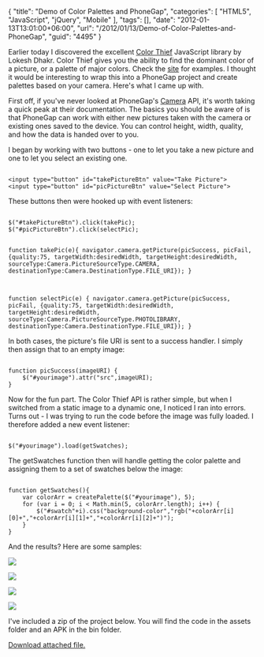 {
	"title": "Demo of Color Palettes and PhoneGap",
	"categories": [
		"HTML5",
		"JavaScript",
		"jQuery",
		"Mobile"
	],
	"tags": [],
	"date": "2012-01-13T13:01:00+06:00",
	"url": "/2012/01/13/Demo-of-Color-Palettes-and-PhoneGap",
	"guid": "4495"
}

Earlier today I discovered the excellent <a href="http://lokeshdhakar.com/projects/color-thief/">Color Thief</a> JavaScript library by Lokesh Dhakr. Color Thief gives you the ability to find the dominant color of a picture, or a palette of major colors. Check the <a href="http://lokeshdhakar.com/projects/color-thief/">site</a> for examples. I thought it would be interesting to wrap this into a PhoneGap project and create palettes based on your camera. Here's what I came up with.
<!--more-->
<p>

First off, if you've never looked at PhoneGap's <a href="http://docs.phonegap.com/en/1.3.0/phonegap_camera_camera.md.html#Camera">Camera</a> API, it's worth taking a quick peak at their documentation. The basics you should be aware of is that PhoneGap can work with either new pictures taken with the camera or existing ones saved to the device. You can control height, width, quality, and how the data is handed over to you. 

<p>

I began by working with two buttons - one to let you take a new picture and one to let you select an existing one.

<p>

<code>
&lt;input type="button" id="takePictureBtn" value="Take Picture"&gt;
&lt;input type="button" id="picPictureBtn" value="Select Picture"&gt;
</code>

<p>

These buttons then were hooked up with event listeners:

<p>

<code>
$("#takePictureBtn").click(takePic);
$("#picPictureBtn").click(selectPic);


function takePic(e){
	navigator.camera.getPicture(picSuccess, picFail, {quality:75, targetWidth:desiredWidth, targetHeight:desiredWidth, sourceType:Camera.PictureSourceType.CAMERA, destinationType:Camera.DestinationType.FILE_URI});
	}

function selectPic(e) {
	navigator.camera.getPicture(picSuccess, picFail, {quality:75, targetWidth:desiredWidth, targetHeight:desiredWidth, sourceType:Camera.PictureSourceType.PHOTOLIBRARY, destinationType:Camera.DestinationType.FILE_URI});
	}
</code>

<p>

In both cases, the picture's file URI is sent to a success handler. I simply then assign that to an empty image:

<p>

<code>
function picSuccess(imageURI) {
	$("#yourimage").attr("src",imageURI);
}
</code>

<p>

Now for the fun part. The Color Thief API is rather simple, but when I switched from a static image to a dynamic one, I noticed I ran into errors. Turns out - I was trying to run the code before the image was fully loaded. I therefore added a new event listener:

<p>

<code>
$("#yourimage").load(getSwatches);
</code>

<p>

The getSwatches function then will handle getting the color palette and assigning them to a set of swatches below the image:

<p>

<code>
function getSwatches(){
	var colorArr = createPalette($("#yourimage"), 5);
	for (var i = 0; i &lt; Math.min(5, colorArr.length); i++) {
		$("#swatch"+i).css("background-color","rgb("+colorArr[i][0]+","+colorArr[i][1]+","+colorArr[i][2]+")");
	}
}	
</code>

<p>

And the results? Here are some samples:

<p>

<img src="http://www.raymondcamden.com/images/shot1.png" />

<p>

<img src="http://www.raymondcamden.com/images/shot3.png" />

<p>


<img src="http://www.raymondcamden.com/images/shot4.png" />

<p>

<img src="http://www.raymondcamden.com/images/shot5.png" />

<p>

I've included a zip of the project below. You will find the code in the assets folder and an APK in the bin folder.<p><a href='enclosures/C%3A%5Chosts%5C2012%2Eraymondcamden%2Ecom%5Cenclosures%2FColorThief%2Ezip'>Download attached file.</a></p>